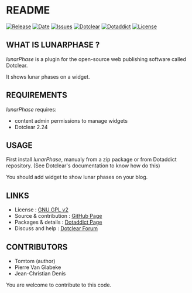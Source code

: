 # README

[![Release](https://img.shields.io/github/v/release/JcDenis/lunarPhase)](https://github.com/JcDenis/lunarPhase/releases)
[![Date](https://img.shields.io/github/release-date/JcDenis/lunarPhase)](https://github.com/JcDenis/lunarPhase/releases)
[![Issues](https://img.shields.io/github/issues/JcDenis/lunarPhase)](https://github.com/JcDenis/lunarPhase/issues)
[![Dotclear](https://img.shields.io/badge/dotclear-v2.26-blue.svg)](https://fr.dotclear.org/download)
[![Dotaddict](https://img.shields.io/badge/dotaddict-official-green.svg)](https://plugins.dotaddict.org/dc2/details/lunarPhase)
[![License](https://img.shields.io/github/license/JcDenis/lunarPhase)](https://github.com/JcDenis/lunarPhase/blob/master/LICENSE)

## WHAT IS LUNARPHASE ?

_lunarPhase_ is a plugin for the open-source 
web publishing software called Dotclear.

It shows lunar phases on a widget.

## REQUIREMENTS

 _lunarPhase_ requires: 

  * content admin permissions to manage widgets
  * Dotclear 2.24

## USAGE

First install _lunarPhase_, manualy from a zip package or from 
Dotaddict repository. (See Dotclear's documentation to know how do this)

You should add widget to show lunar phases on your blog.

## LINKS

 * License : [GNU GPL v2](https://www.gnu.org/licenses/old-licenses/lgpl-2.0.html)
 * Source & contribution : [GitHub Page](https://github.com/JcDenis/lunarPhase)
 * Packages & details : [Dotaddict Page](https://plugins.dotaddict.org/dc2/details/lunarPhase)
 * Discuss and help : [Dotclear Forum](http://forum.dotclear.org/viewtopic.php?pid=332971#p332971)

## CONTRIBUTORS

 * Tomtom (author)
 * Pierre Van Glabeke
 * Jean-Christian Denis

 You are welcome to contribute to this code.